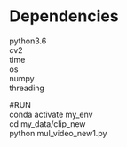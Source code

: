 # Dependencies
python3.6  
cv2  
time  
os  
numpy  
threading  

#RUN  
conda activate my_env  
cd my_data/clip_new  
python mul_video_new1.py  
